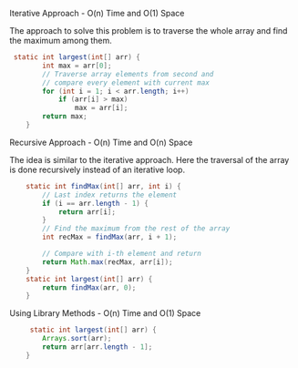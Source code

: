 <p>Iterative Approach - O(n) Time and O(1) Space
  
The approach to solve this problem is to traverse the whole array and find the maximum among them.</p>

```java
 static int largest(int[] arr) {
        int max = arr[0];
        // Traverse array elements from second and
        // compare every element with current max
        for (int i = 1; i < arr.length; i++)
            if (arr[i] > max)
                max = arr[i];
        return max;
    }
```

<p>Recursive Approach - O(n) Time and O(n) Space
  
The idea is similar to the iterative approach. Here the traversal of the array is done recursively instead of an iterative loop. </p>

```java
    static int findMax(int[] arr, int i) {
        // Last index returns the element
        if (i == arr.length - 1) {
            return arr[i];
        }
        // Find the maximum from the rest of the array
        int recMax = findMax(arr, i + 1);

        // Compare with i-th element and return
        return Math.max(recMax, arr[i]);
    }
    static int largest(int[] arr) {
        return findMax(arr, 0);
    }
```

<p>Using Library Methods - O(n) Time and O(1) Space</p>

```java
     static int largest(int[] arr) {
        Arrays.sort(arr);
        return arr[arr.length - 1];
    }
